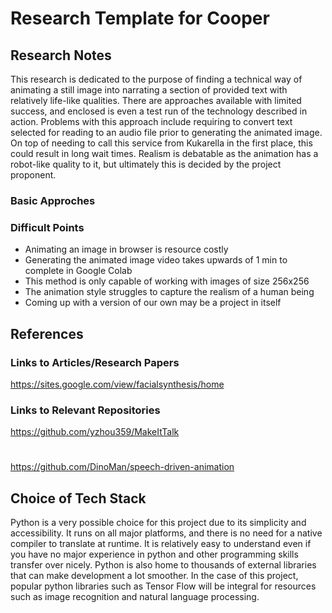 # Research Template for Cooper
## Research Notes
This research is dedicated to the purpose of finding a technical way of animating a still image into narrating a section of provided text with relatively life-like qualities. There are approaches available with limited success, and enclosed is even a test run of the technology described in action. Problems with this approach include requiring to convert text selected for reading to an audio file prior to generating the animated image. On top of needing to call this service from Kukarella in the first place, this could result in long wait times. Realism is debatable as the animation has a robot-like quality to it, but ultimately this is decided by the project proponent.
### Basic Approches


### Difficult Points
- Animating an image in browser is resource costly
- Generating the animated image video takes upwards of 1 min to complete in Google Colab
- This method is only capable of working with images of size 256x256
- The animation style struggles to capture the realism of a human being
- Coming up with a version of our own may be a project in itself

## References
### Links to Articles/Research Papers
https://sites.google.com/view/facialsynthesis/home

### Links to Relevant Repositories 
https://github.com/yzhou359/MakeItTalk
#
https://github.com/DinoMan/speech-driven-animation
## Choice of Tech Stack
Python is a very possible choice for this project due to its simplicity and accessibility. It runs on all major platforms, and there is no need for a native compiler to translate at runtime. It is relatively easy to understand even if you have no major experience in python and other programming skills transfer over nicely. Python is also home to thousands of external libraries that can make development a lot smoother. In the case of this project, popular python libraries such as Tensor Flow will be integral for resources such as image recognition and natural language processing.  
